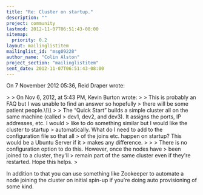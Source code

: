 ```yaml
---
title: "Re: Cluster on startup."
description: ""
project: community
lastmod: 2012-11-07T06:51:43-08:00
sitemap:
  priority: 0.2
layout: mailinglistitem
mailinglist_id: "msg09228"
author_name: "Colin Alston"
project_section: "mailinglistitem"
sent_date: 2012-11-07T06:51:43-08:00
---
```



On 7 November 2012 05:36, Reid Draper  wrote:

&gt;
&gt; On Nov 6, 2012, at 5:43 PM, Kevin Burton  wrote:
&gt;
&gt; This is probably an FAQ but I was unable to find an answer so hopefully
&gt; there will be some patient people.\\*\\*\\*\\*
&gt;
&gt; The “Quick Start” builds a simple cluster all on the same machine (called
&gt; dev1, dev2, and dev3). It assigns the ports, IP addresses, etc. I would
&gt; like to do something similar but I would like the cluster to startup
&gt; automatically. What do I need to add to the configuration file so that all
&gt; of the joins etc. happen on startup? This would be a Ubuntu Server if it
&gt; makes any difference.
&gt;
&gt;
&gt; There is no configuration option to do this. However, once the nodes have
&gt; been joined to a cluster, they'll
&gt; remain part of the same cluster even if they're restarted. Hope this helps.
&gt;

In addition to that you can use something like Zookeeper to automate a node
joining the cluster on initial spin-up if you're doing auto provisioning of
some kind.

